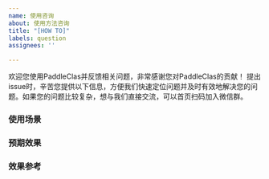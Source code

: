 ```yaml
---
name: 使用咨询
about: 使用方法咨询
title: "[HOW TO]"
labels: question
assignees: ''

---
```


欢迎您使用PaddleClas并反馈相关问题，非常感谢您对PaddleClas的贡献！
提出issue时，辛苦您提供以下信息，方便我们快速定位问题并及时有效地解决您的问题。如果您的问题比较复杂，想与我们直接交流，可以首页扫码加入微信群。
<!-- 写在这对符号中的内容会被隐藏 -->
###  使用场景
<!-- 请您描述您的行业和使用场景 -->
###  预期效果
<!-- 请描述您预期的功能效果 -->
### 效果参考
<!-- 如果有其他产品实现了这些功能，您可以在此列出 -->
